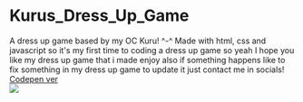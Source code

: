 # Kurus_Dress_Up_Game
A dress up game based by my OC Kuru! ^-^
Made with html, css and javascript so it's my first time to coding a dress up game so yeah
I hope you like my dress up game that i made enjoy also if something happens like to fix something in my dress up game to update it just contact me in socials!
<a href="https://codepen.io/demiscoding/pen/pvgKPQJ">Codepen ver </a>
<br>
<img src="https://i.postimg.cc/JhpN7Z7d/Stigmiotypo-othones-2025-10-26-160229.jpg">
